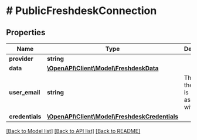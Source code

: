 # # PublicFreshdeskConnection

## Properties

Name | Type | Description | Notes
------------ | ------------- | ------------- | -------------
**provider** | **string** |  |
**data** | [**\OpenAPI\Client\Model\FreshdeskData**](FreshdeskData.md) |  |
**user_email** | **string** | The email the API key is associated with |
**credentials** | [**\OpenAPI\Client\Model\FreshdeskCredentials**](FreshdeskCredentials.md) |  |

[[Back to Model list]](../../README.md#models) [[Back to API list]](../../README.md#endpoints) [[Back to README]](../../README.md)
